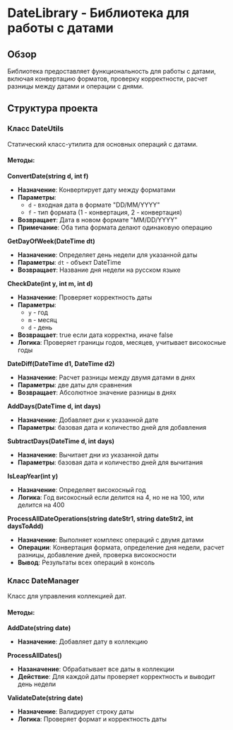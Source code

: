 # DateLibrary - Библиотека для работы с датами

## Обзор
Библиотека предоставляет функциональность для работы с датами, включая конвертацию форматов, проверку корректности, расчет разницы между датами и операции с днями.

## Структура проекта

### Класс DateUtils
Статический класс-утилита для основных операций с датами.

#### Методы:

**ConvertDate(string d, int f)**
- **Назначение**: Конвертирует дату между форматами
- **Параметры**: 
  - `d` - входная дата в формате "DD/MM/YYYY"
  - `f` - тип формата (1 - конвертация, 2 - конвертация)
- **Возвращает**: Дата в новом формате "MM/DD/YYYY"
- **Примечание**: Оба типа формата делают одинаковую операцию

**GetDayOfWeek(DateTime dt)**
- **Назначение**: Определяет день недели для указанной даты
- **Параметры**: `dt` - объект DateTime
- **Возвращает**: Название дня недели на русском языке

**CheckDate(int y, int m, int d)**
- **Назначение**: Проверяет корректность даты
- **Параметры**: 
  - `y` - год
  - `m` - месяц  
  - `d` - день
- **Возвращает**: true если дата корректна, иначе false
- **Логика**: Проверяет границы годов, месяцев, учитывает високосные годы

**DateDiff(DateTime d1, DateTime d2)**
- **Назначение**: Расчет разницы между двумя датами в днях
- **Параметры**: две даты для сравнения
- **Возвращает**: Абсолютное значение разницы в днях

**AddDays(DateTime d, int days)**
- **Назначение**: Добавляет дни к указанной дате
- **Параметры**: базовая дата и количество дней для добавления

**SubtractDays(DateTime d, int days)**
- **Назначение**: Вычитает дни из указанной даты
- **Параметры**: базовая дата и количество дней для вычитания

**IsLeapYear(int y)**
- **Назначение**: Определяет високосный год
- **Логика**: Год високосный если делится на 4, но не на 100, или делится на 400

**ProcessAllDateOperations(string dateStr1, string dateStr2, int daysToAdd)**
- **Назначение**: Выполняет комплекс операций с двумя датами
- **Операции**: Конвертация формата, определение дня недели, расчет разницы, добавление дней, проверка високосности
- **Вывод**: Результаты всех операций в консоль

### Класс DateManager
Класс для управления коллекцией дат.

#### Методы:

**AddDate(string date)**
- **Назначение**: Добавляет дату в коллекцию

**ProcessAllDates()**
- **Назаначение**: Обрабатывает все даты в коллекции
- **Действие**: Для каждой даты проверяет корректность и выводит день недели

**ValidateDate(string date)**
- **Назначение**: Валидирует строку даты
- **Логика**: Проверяет формат и корректность даты